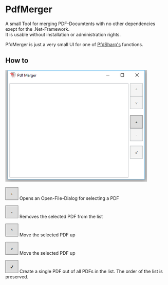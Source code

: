 # PdfMerger
A small Tool for merging PDF-Documtents with no other dependencies exept for the .Net-Framework.  
It is usable without installation or administration rights.   

PfdMerger is just a very small UI for one of [PfdSharp's](http://www.pdfsharp.net/NuGetPackage_PDFsharp-GDI.ashx) functions.

## How to

![PdfMerger](https://github.com/TokkCorp/PdfMerger/blob/master/Media/ScreenshotEmpty.png)

![Add Pdf](https://github.com/TokkCorp/PdfMerger/blob/master/Media/ButtonAdd.png) 
Opens an Open-File-Dialog for selecting a PDF  
  
![Remove Pdf](https://github.com/TokkCorp/PdfMerger/blob/master/Media/ButtonRemove.png)
Removes the selected PDF from the list  
  
![Move Up](https://github.com/TokkCorp/PdfMerger/blob/master/Media/ButtonUp.png)
Move the selected PDF up  
  
![Move Down](https://github.com/TokkCorp/PdfMerger/blob/master/Media/ButtonDown.png)
Move the selected PDF up  
  
![Finish](https://github.com/TokkCorp/PdfMerger/blob/master/Media/ButtonFinish.png)
Create a single PDF out of all PDFs in the list. The order of the list is preserved.
